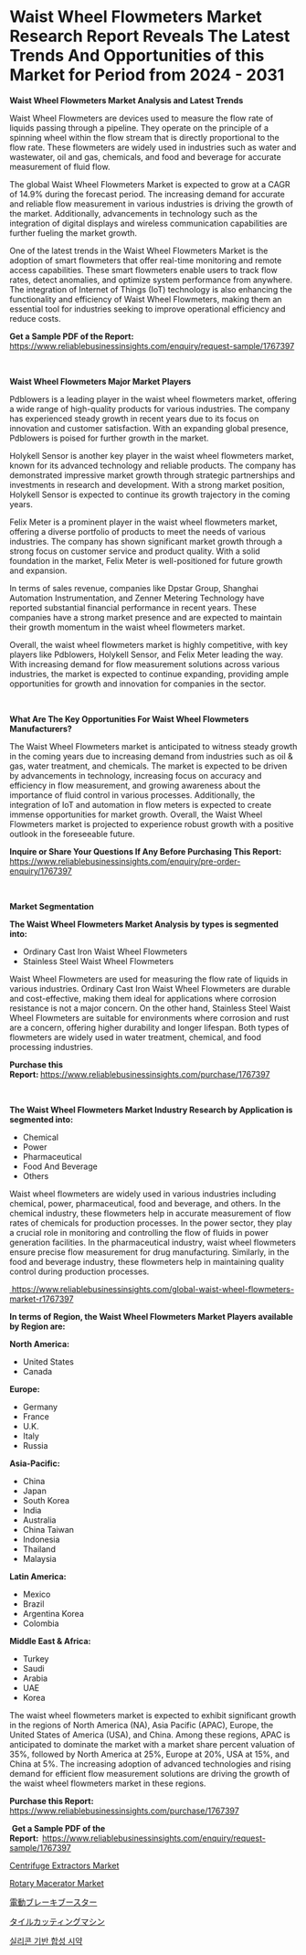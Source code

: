 <p><h1>Waist Wheel Flowmeters Market Research Report Reveals The Latest Trends And Opportunities of this Market for Period from 2024 - 2031</h1></p><p><strong>Waist Wheel Flowmeters Market Analysis and Latest Trends</strong></p>
<p><p>Waist Wheel Flowmeters are devices used to measure the flow rate of liquids passing through a pipeline. They operate on the principle of a spinning wheel within the flow stream that is directly proportional to the flow rate. These flowmeters are widely used in industries such as water and wastewater, oil and gas, chemicals, and food and beverage for accurate measurement of fluid flow.</p><p>The global Waist Wheel Flowmeters Market is expected to grow at a CAGR of 14.9% during the forecast period. The increasing demand for accurate and reliable flow measurement in various industries is driving the growth of the market. Additionally, advancements in technology such as the integration of digital displays and wireless communication capabilities are further fueling the market growth.</p><p>One of the latest trends in the Waist Wheel Flowmeters Market is the adoption of smart flowmeters that offer real-time monitoring and remote access capabilities. These smart flowmeters enable users to track flow rates, detect anomalies, and optimize system performance from anywhere. The integration of Internet of Things (IoT) technology is also enhancing the functionality and efficiency of Waist Wheel Flowmeters, making them an essential tool for industries seeking to improve operational efficiency and reduce costs.</p></p>
<p><strong>Get a Sample PDF of the Report:&nbsp;</strong> <a href="https://www.reliablebusinessinsights.com/enquiry/request-sample/1767397">https://www.reliablebusinessinsights.com/enquiry/request-sample/1767397</a></p>
<p>&nbsp;</p>
<p><strong>Waist Wheel Flowmeters Major Market Players</strong></p>
<p><p>Pdblowers is a leading player in the waist wheel flowmeters market, offering a wide range of high-quality products for various industries. The company has experienced steady growth in recent years due to its focus on innovation and customer satisfaction. With an expanding global presence, Pdblowers is poised for further growth in the market.</p><p>Holykell Sensor is another key player in the waist wheel flowmeters market, known for its advanced technology and reliable products. The company has demonstrated impressive market growth through strategic partnerships and investments in research and development. With a strong market position, Holykell Sensor is expected to continue its growth trajectory in the coming years.</p><p>Felix Meter is a prominent player in the waist wheel flowmeters market, offering a diverse portfolio of products to meet the needs of various industries. The company has shown significant market growth through a strong focus on customer service and product quality. With a solid foundation in the market, Felix Meter is well-positioned for future growth and expansion.</p><p>In terms of sales revenue, companies like Dpstar Group, Shanghai Automation Instrumentation, and Zenner Metering Technology have reported substantial financial performance in recent years. These companies have a strong market presence and are expected to maintain their growth momentum in the waist wheel flowmeters market.</p><p>Overall, the waist wheel flowmeters market is highly competitive, with key players like Pdblowers, Holykell Sensor, and Felix Meter leading the way. With increasing demand for flow measurement solutions across various industries, the market is expected to continue expanding, providing ample opportunities for growth and innovation for companies in the sector.</p></p>
<p>&nbsp;</p>
<p><strong>What Are The Key Opportunities For Waist Wheel Flowmeters Manufacturers?</strong></p>
<p><p>The Waist Wheel Flowmeters market is anticipated to witness steady growth in the coming years due to increasing demand from industries such as oil & gas, water treatment, and chemicals. The market is expected to be driven by advancements in technology, increasing focus on accuracy and efficiency in flow measurement, and growing awareness about the importance of fluid control in various processes. Additionally, the integration of IoT and automation in flow meters is expected to create immense opportunities for market growth. Overall, the Waist Wheel Flowmeters market is projected to experience robust growth with a positive outlook in the foreseeable future.</p></p>
<p><strong>Inquire or Share Your Questions If Any Before Purchasing This Report:</strong> <a href="https://www.reliablebusinessinsights.com/enquiry/pre-order-enquiry/1767397">https://www.reliablebusinessinsights.com/enquiry/pre-order-enquiry/1767397</a></p>
<p>&nbsp;</p>
<p><strong>Market Segmentation</strong></p>
<p><strong>The Waist Wheel Flowmeters Market Analysis by types is segmented into:</strong></p>
<p><ul><li>Ordinary Cast Iron Waist Wheel Flowmeters</li><li>Stainless Steel Waist Wheel Flowmeters</li></ul></p>
<p><p>Waist Wheel Flowmeters are used for measuring the flow rate of liquids in various industries. Ordinary Cast Iron Waist Wheel Flowmeters are durable and cost-effective, making them ideal for applications where corrosion resistance is not a major concern. On the other hand, Stainless Steel Waist Wheel Flowmeters are suitable for environments where corrosion and rust are a concern, offering higher durability and longer lifespan. Both types of flowmeters are widely used in water treatment, chemical, and food processing industries.</p></p>
<p><strong>Purchase this Report:&nbsp;</strong><a href="https://www.reliablebusinessinsights.com/purchase/1767397">https://www.reliablebusinessinsights.com/purchase/1767397</a></p>
<p>&nbsp;</p>
<p><strong>The Waist Wheel Flowmeters Market Industry Research by Application is segmented into:</strong></p>
<p><ul><li>Chemical</li><li>Power</li><li>Pharmaceutical</li><li>Food And Beverage</li><li>Others</li></ul></p>
<p><p>Waist wheel flowmeters are widely used in various industries including chemical, power, pharmaceutical, food and beverage, and others. In the chemical industry, these flowmeters help in accurate measurement of flow rates of chemicals for production processes. In the power sector, they play a crucial role in monitoring and controlling the flow of fluids in power generation facilities. In the pharmaceutical industry, waist wheel flowmeters ensure precise flow measurement for drug manufacturing. Similarly, in the food and beverage industry, these flowmeters help in maintaining quality control during production processes.</p></p>
<p><a href="https://www.reliablebusinessinsights.com/global-waist-wheel-flowmeters-market-r1767397">&nbsp;https://www.reliablebusinessinsights.com/global-waist-wheel-flowmeters-market-r1767397</a></p>
<p><strong>In terms of Region, the Waist Wheel Flowmeters Market Players available by Region are:</strong></p>
<p>
    <p> <strong> North America: </strong>
        <ul>
            <li>United States</li>
            <li>Canada</li>
        </ul>
        </p> 
    <p> <strong> Europe: </strong>
        <ul>
            <li>Germany</li>
            <li>France</li>
            <li>U.K.</li>
            <li>Italy</li>
            <li>Russia</li>
        </ul>
        </p> 
    <p> <strong> Asia-Pacific: </strong>
        <ul>
            <li>China</li>
            <li>Japan</li>
            <li>South Korea</li>
            <li>India</li>
            <li>Australia</li>
            <li>China Taiwan</li>
            <li>Indonesia</li>
            <li>Thailand</li>
            <li>Malaysia</li>
        </ul>
        </p> 
    <p> <strong> Latin America: </strong>
        <ul>
            <li>Mexico</li>
            <li>Brazil</li>
            <li>Argentina Korea</li>
            <li>Colombia</li>
        </ul>
        </p> 
    <p> <strong> Middle East & Africa: </strong>
        <ul>
            <li>Turkey</li>
            <li>Saudi</li>
            <li>Arabia</li>
            <li>UAE</li>
            <li>Korea</li>
        </ul>
    </p>
    </p>
<p><p>The waist wheel flowmeters market is expected to exhibit significant growth in the regions of North America (NA), Asia Pacific (APAC), Europe, the United States of America (USA), and China. Among these regions, APAC is anticipated to dominate the market with a market share percent valuation of 35%, followed by North America at 25%, Europe at 20%, USA at 15%, and China at 5%. The increasing adoption of advanced technologies and rising demand for efficient flow measurement solutions are driving the growth of the waist wheel flowmeters market in these regions.</p></p>
<p><strong>Purchase this Report: </strong><a href="https://www.reliablebusinessinsights.com/purchase/1767397">https://www.reliablebusinessinsights.com/purchase/1767397</a></p>
<p>&nbsp;<strong>Get a Sample PDF of the Report:&nbsp;&nbsp;</strong><a href="https://www.reliablebusinessinsights.com/enquiry/request-sample/1767397">https://www.reliablebusinessinsights.com/enquiry/request-sample/1767397</a></p>
<p><strong></strong></p>
<p><p><a href="https://github.com/dx0328/Market-Research-Report-List-3/blob/main/centrifuge-extractors-market.md">Centrifuge Extractors Market</a></p><p><a href="https://github.com/Glendatilghmankmgz0rbhwpy/Market-Research-Report-List-3/blob/main/rotary-macerator-market.md">Rotary Macerator Market</a></p><p><a href="https://github.com/reliezer65/Market-Research-Report-List-2/blob/main/2501402162870.md">電動ブレーキブースター</a></p><p><a href="https://github.com/RodHoppe07/Market-Research-Report-List-2/blob/main/6736187162869.md">タイルカッティングマシン</a></p><p><a href="https://github.com/OliverBarry1954/Market-Research-Report-List-1/blob/main/5527977175313.md">실리콘 기반 합성 시약</a></p></p>